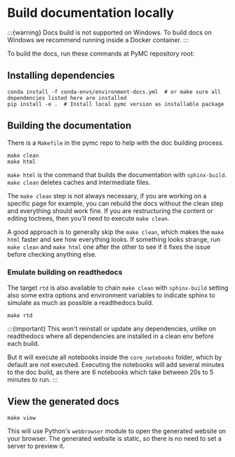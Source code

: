 # Build documentation locally

:::{warning}
Docs build is not supported on Windows.
To build docs on Windows we recommend running inside a Docker container.
:::

To build the docs, run these commands at PyMC repository root:

## Installing dependencies

```shell
conda install -f conda-envs/environment-docs.yml  # or make sure all dependencies listed here are installed
pip install -e .  # Install local pymc version as installable package
```

## Building the documentation
There is a `Makefile` in the pymc repo to help with the doc building process.

```shell
make clean
make html
```

`make html` is the command that builds the documentation with `sphinx-build`.
`make clean` deletes caches and intermediate files.

The `make clean` step is not always necessary, if you are working on a specific page
for example, you can rebuild the docs without the clean step and everything should
work fine. If you are restructuring the content or editing toctrees, then you'll need
to execute `make clean`.

A good approach is to generally skip the `make clean`, which makes
the `make html` faster and see how everything looks.
If something looks strange, run `make clean` and `make html` one after the other
to see if it fixes the issue before checking anything else.

### Emulate building on readthedocs
The target `rtd` is also available to chain `make clean` with `sphinx-build`
setting also some extra options and environment variables to indicate
sphinx to simulate as much as possible a readthedocs build.

```shell
make rtd
```

:::{important}
This won't reinstall or update any dependencies, unlike on readthedocs where
all dependencies are installed in a clean env before each build.

But it will execute all notebooks inside the `core_notebooks` folder,
which by default are not executed. Executing the notebooks will add several minutes
to the doc build, as there are 6 notebooks which take between 20s to 5 minutes
to run.
:::

## View the generated docs

```shell
make view
```

This will use Python's `webbrowser` module to open the generated website on your browser.
The generated website is static, so there is no need to set a server to preview it.
